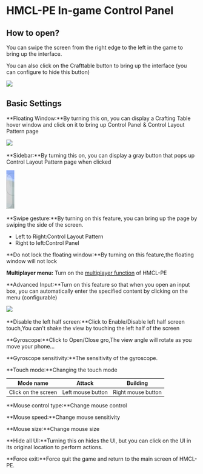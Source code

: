 # HMCL-PE In-game Control Panel

## How to open?

You can swipe the screen from the right edge to the left in the game to bring up the interface.

You can also click on the Crafttable button to bring up the interface (you can configure to hide this button)

![](../.gitbook/assets/Screenshot\_2022-08-16-10-09-28-63\_d17cc25ab2657fb.jpg)

## Basic Settings

\*\*Floating Window:\*\*By turning this on, you can display a Crafting Table hover window and click on it to bring up Control Panel & Control Layout Pattern page

![](../.gitbook/assets/Screenshot\_2022-08-16-11-00-11-12\_d17cc25ab2657fb.jpg)

\*\*Sidebar:\*\*By turning this on, you can display a gray button that pops up Control Layout Pattern page when clicked

![](<../.gitbook/assets/image (13) (1).png>)

\*\*Swipe gesture:\*\*By turning on this feature, you can bring up the page by swiping the side of the screen.

* Left to Right:Control Layout Pattern
* Right to left:Control Panel

\*\*Do not lock the floating window:\*\*By turning on this feature,the floating window will not lock

**Multiplayer menu:** Turn on the [multiplayer function](multiplayer/use-hmcl-pe-multiplayer-function.md) of HMCL-PE

\*\*Advanced Input:\*\*Turn on this feature so that when you open an input box, you can automatically enter the specified content by clicking on the menu (configurable)

![](../.gitbook/assets/Screenshot\_2022-08-16-11-07-32-03\_d17cc25ab2657fb.jpg)

\*\*Disable the left half screen:\*\*Click to Enable/Disable left half screen touch,You can't shake the view by touching the left half of the screen

\*\*Gyroscope:\*\*Click to Open/Close gro,The view angle will rotate as you move your phone...

\*\*Gyroscope sensitivity:\*\*The sensitivity of the gyroscope.

\*\*Touch mode:\*\*Changing the touch mode

| Mode name           | Attack            | Building           |
| ------------------- | ----------------- | ------------------ |
| Click on the screen | Left mouse button | Right mouse button |

\*\*Mouse control type:\*\*Change mouse control

\*\*Mouse speed:\*\*Change mouse sensitivity

\*\*Mouse size:\*\*Change mouse size

\*\*Hide all UI:\*\*Turning this on hides the UI, but you can click on the UI in its original location to perform actions.

\*\*Force exit:\*\*Force quit the game and return to the main screen of HMCL-PE.
